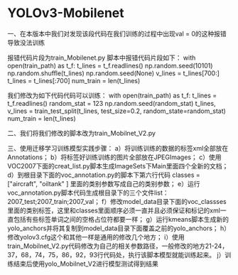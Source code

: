 # YOLOv3-Mobilenet

一、在本版本中我们对发现该段代码在我们训练的过程中出现val = 0的这种报错导致没法训练

报错代码片段为train_Mobilenet.py 脚本中报错代码片段如下：
	with open(train_path) as t_f:
        t_lines = t_f.readlines()
    np.random.seed(10101)
    np.random.shuffle(t_lines)
    np.random.seed(None)
    v_lines = t_lines[700:]
    t_lines = t_lines[:700]
    num_train = len(t_lines)
  
我们修改为如下代码代码可以训练：
    with open(train_path) as t_f:
        t_lines = t_f.readlines()
        random_stat = 123
        np.random.seed(random_stat)
        t_lines, v_lines = train_test_split(t_lines, test_size=0.2, random_state=random_stat)
        num_train = len(t_lines)
   
 
 
 二、我们将我们修改的脚本改为train_Mobilnet_V2.py
 
 
 
 三、使用迁移学习训练模型实践步骤：
    a）将训练训练的数据的标签xml全部放在Annotations；
    b）将标签好训练训练的图片全部放在JPEGImages；
    c）使用VOC2007下面的creat_list.py脚本生成ImageSets下Main里面四个全新的文档；
    d）到根目录下面的voc_annotation.py的脚本下第六行代码 classes = ["aircraft", "oiltank" ] 里面的类别参数写成自己的类别参数；
    e）运行voc_annotation.py脚本代码生成根目录下的三个文件list：2007_test;2007_train;2007_val；
    f）修改model_data目录下面的voc_classses 里面的类别标签，这里和classes里面顺序必须一直并且必须保证和标记的xml一直包括有些标签单词之间的空格占位符都要一样；
    g）运行kmeans脚本生成新的yolo_anchors并将其复制到model_data目录下面覆盖之前的yolo_anchors；
    h）修改yolov3.cfg这个和其他一样是通用的修改几个地方；
    i）使用train_Mobilnet_V2.py代码修改为自己的相关参数路径，一般修改的地方21-24，37，68，74，75，86，92，93行代码处，执行该脚本模型就能训练起来。
	j）训练结束后使用yolo_Mobilnet_V2进行模型测试得到结果
